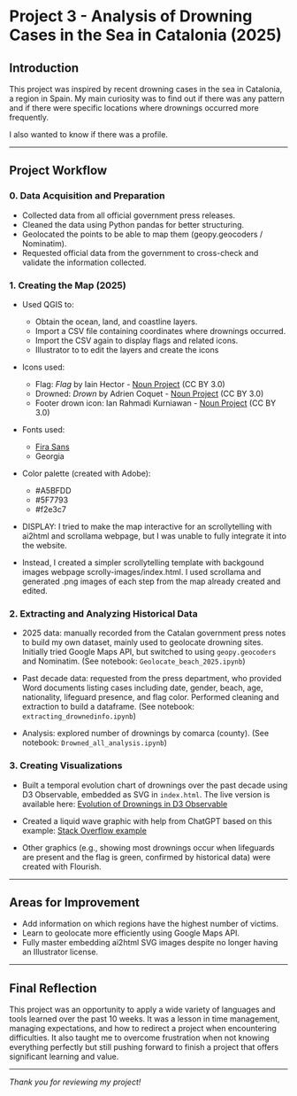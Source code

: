 # Project 3 - Analysis of Drowning Cases in the Sea in Catalonia (2025)

## Introduction

This project was inspired by recent drowning cases in the sea in Catalonia, a region in Spain. My main curiosity was to find out if there was any pattern and if there were specific locations where drownings occurred more frequently.

I also wanted to know if there was a profile. 

---

## Project Workflow

### 0. Data Acquisition and Preparation

- Collected data from all official government press releases.
- Cleaned the data using Python pandas for better structuring.
- Geolocated the points to be able to map them (geopy.geocoders / Nominatim).
- Requested official data from the government to cross-check and validate the information collected.

### 1. Creating the Map (2025)

- Used QGIS to:
  - Obtain the ocean, land, and coastline layers.
  - Import a CSV file containing coordinates where drownings occurred.
  - Import the CSV again to display flags and related icons.
  - Illustrator to to edit the layers and create the icons

- Icons used:
  - Flag: *Flag* by Iain Hector - [Noun Project](https://thenounproject.com/browse/icons/term/flag/) (CC BY 3.0)
  - Drowned: *Drown* by Adrien Coquet - [Noun Project](https://thenounproject.com/browse/icons/term/drown/) (CC BY 3.0)
  - Footer drown icon: Ian Rahmadi Kurniawan - [Noun Project](https://thenounproject.com/browse/icons/term/drown/) (CC BY 3.0)

- Fonts used:
  - [Fira Sans](https://fonts.google.com/specimen/Fira+Sans)
  - Georgia

- Color palette (created with Adobe):
  - #A5BFDD
  - #5F7793
  - #f2e3c7

- DISPLAY: I tried to make the map interactive for an scrollytelling with ai2html and scrollama webpage, but I was unable to fully integrate it into the website. 
- Instead, I created a simpler scrollytelling template with backgound images webpage scrolly-images/index.html. I used scrollama and generated .png images of each step from the map already created and edited.

### 2. Extracting and Analyzing Historical Data

- 2025 data: manually recorded from the Catalan government press notes to build my own dataset, mainly used to geolocate drowning sites. Initially tried Google Maps API, but switched to using `geopy.geocoders` and Nominatim. (See notebook: `Geolocate_beach_2025.ipynb`)

- Past decade data: requested from the press department, who provided Word documents listing cases including date, gender, beach, age, nationality, lifeguard presence, and flag color. Performed cleaning and extraction to build a dataframe. (See notebook: `extracting_drownedinfo.ipynb`)

- Analysis: explored number of drownings by comarca (county). (See notebook: `Drowned_all_analysis.ipynb`)

### 3. Creating Visualizations


- Built a temporal evolution chart of drownings over the past decade using D3 Observable, embedded as SVG in `index.html`. The live version is available here: [Evolution of Drownings in D3 Observable](https://observablehq.com/@journa4data/evolution_drowned)

- Created a liquid wave graphic with help from ChatGPT based on this example: [Stack Overflow example](https://stackoverflow.com/questions/65300031/d3-liquid-water-chart-conversion-from-d3v3-to-v4)

- Other graphics (e.g., showing most drownings occur when lifeguards are present and the flag is green, confirmed by historical data) were created with Flourish.

---

## Areas for Improvement

- Add information on which regions have the highest number of victims.
- Learn to geolocate more efficiently using Google Maps API.
- Fully master embedding ai2html SVG images despite no longer having an Illustrator license.

---

## Final Reflection

This project was an opportunity to apply a wide variety of languages and tools learned over the past 10 weeks. It was a lesson in time management, managing expectations, and how to redirect a project when encountering difficulties. It also taught me to overcome frustration when not knowing everything perfectly but still pushing forward to finish a project that offers significant learning and value.

---

*Thank you for reviewing my project!*
